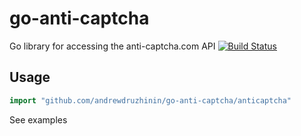 # go-anti-captcha
Go library for accessing the anti-captcha.com API [![Build Status](https://travis-ci.org/andrewdruzhinin/go-anti-captcha.svg?branch=master)](https://travis-ci.org/andrewdruzhinin/go-anti-captcha)

## Usage ##

```go
import "github.com/andrewdruzhinin/go-anti-captcha/anticaptcha"
```
See examples
